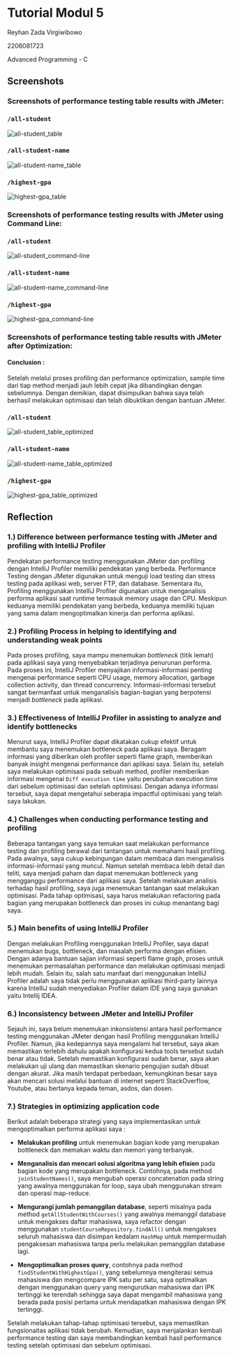 # Tutorial Modul 5

Reyhan Zada Virgiwibowo

2206081723

Advanced Programming - C

## Screenshots

### Screenshots of performance testing table results with JMeter:

### `/all-student`

<img src="src/static/all-student_table.jpg" alt="all-student_table" />

### `/all-student-name`

<img src="src/static/all-student-name_table.jpg" alt="all-student-name_table" />

### `/highest-gpa`

<img src="src/static/highest-gpa_table.jpg" alt="highest-gpa_table" />


### Screenshots of performance testing results with JMeter using Command Line:

### `/all-student`

<img src="src/static/all-student_command-line.jpg" alt="all-student_command-line" />

### `/all-student-name`

<img src="src/static/all-student-name_command-line.jpg" alt="all-student-name_command-line" />

### `/highest-gpa`

<img src="src/static/highest-gpa_command-line.jpg" alt="highest-gpa_command-line" />

### Screenshots of performance testing table results with JMeter after Optimization:

#### Conclusion : 

Setelah melalui proses profiling dan performance optimization, sample time dari tiap method menjadi jauh lebih cepat jika dibandingkan dengan sebelumnya. Dengan demikian, dapat disimpulkan bahwa saya telah berhasil melakukan optimisasi dan telah dibuktikan dengan bantuan JMeter.

### `/all-student`

<img src="src/static/all-student_table_optimized.jpg" alt="all-student_table_optimized" />

### `/all-student-name`

<img src="src/static/all-student-name_table_optimized.jpg" alt="all-student-name_table_optimized" />

### `/highest-gpa`

<img src="src/static/highest-gpa_table_optimized.jpg" alt="highest-gpa_table_optimized" />

## Reflection

### 1.) Difference between performance testing with JMeter and profiling with IntelliJ Profiler

Pendekatan performance testing menggunakan JMeter dan profiling dengan IntelliJ Profiler memiliki pendekatan yang berbeda. 
Performance Testing dengan JMeter digunakan untuk menguji load testing dan stress testing pada aplikasi web, server FTP, dan database. Sementara itu, Profiling 
menggunakan IntelliJ Profiler digunakan untuk menganalisis performa aplikasi saat runtime termasuk memory usage dan CPU. Meskipun keduanya memiliki pendekatan yang berbeda, 
keduanya memiliki tujuan yang sama dalam mengoptimalkan kinerja dan performa aplikasi.

### 2.) Profiling Process in helping to identifying and understanding weak points

Pada proses profiling, saya mampu menemukan _bottleneck_ (titik lemah) pada aplikasi saya yang menyebabkan terjadinya penurunan performa.
Pada proses ini, IntelliJ Profiler menyajikan informasi-informasi penting mengenai performance seperti CPU usage, memory allocation, garbage collection activity,
dan thread concurrency. Informasi-informasi tersebut sangat bermanfaat untuk menganalisis bagian-bagian yang berpotensi menjadi _bottleneck_ pada aplikasi.

### 3.) Effectiveness of IntelliJ Profiler in assisting to analyze and identify bottlenecks

Menurut saya, IntelliJ Profiler dapat dikatakan cukup efektif untuk membantu saya menemukan bottleneck pada aplikasi saya. Beragam informasi yang diberikan oleh profiler
seperti flame graph, memberikan banyak insight mengenai performance dari aplikasi saya. Selain itu, setelah saya melakukan optimisasi pada sebuah method, profiler
memberikan informasi mengenai `Diff execution time` yaitu perubahan execution time dari sebelum optimisasi dan setelah optimisasi. Dengan adanya informasi tersebut, saya dapat
mengetahui seberapa impactful optimisasi yang telah saya lakukan.

### 4.) Challenges when conducting performance testing and profiling

Beberapa tantangan yang saya temukan saat melakukan performance testing dan profiling berawal dari tantangan untuk memahami hasil profiling. Pada awalnya, saya cukup kebingungan dalam membaca dan menganalisis informasi-informasi
yang muncul. Namun setelah membaca lebih detail dan teliti, saya menjadi paham dan dapat menemukan bottleneck yang mengganggu performance dari aplikasi saya. Setelah melakukan analisis terhadap
hasil profiling, saya juga menemukan tantangan saat melakukan optimisasi. Pada tahap optimisasi, saya harus melakukan refactoring pada bagian yang merupakan bottleneck dan proses ini cukup menantang bagi saya.

### 5.) Main benefits of using IntelliJ Profiler

Dengan melakukan Profiling menggunakan IntelliJ Profiler, saya dapat menemukan bugs, bottleneck, dan masalah performa dengan efisien. Dengan adanya bantuan sajian informasi seperti flame graph, proses untuk menemukan 
permasalahan performance dan melakukan optimisasi menjadi lebih mudah. Selain itu, salah satu manfaat dari menggunakan IntelliJ Profiler adalah saya tidak perlu menggunakan aplikasi third-party lainnya karena IntelliJ 
sudah menyediakan Profiler dalam IDE yang saya gunakan yaitu Intellij IDEA.

### 6.) Inconsistency between JMeter and IntelliJ Profiler

Sejauh ini, saya belum menemukan inkonsistensi antara hasil performance testing menggunakan JMeter dengan hasil Profiling menggunakan IntelliJ Profiler. Namun, jika kedepannya saya mengalami hal tersebut, 
saya akan memastikan terlebih dahulu apakah konfigurasi kedua tools tersebut sudah benar atau tidak. Setelah memastikan konfigurasi sudah benar, saya akan melakukan uji ulang dan memastikan skenario pengujian
sudah dibuat dengan akurat. Jika masih terdapat perbedaan, kemungkinan besar saya akan mencari solusi melalui bantuan di internet seperti StackOverflow, Youtube, atau bertanya kepada teman, asdos, dan dosen.

### 7.) Strategies in optimizing application code

Berikut adalah beberapa strategi yang saya implementasikan untuk mengoptimalkan performa aplikasi saya :

- **Melakukan profiling** untuk menemukan bagian kode yang merupakan bottleneck dan memakan waktu dan memori yang terbanyak. 

- **Menganalisis dan mencari solusi algoritma yang lebih efisien** pada bagian kode yang merupakan bottleneck. Contohnya, pada method `joinStudentNames()`, 
saya mengubah operasi concatenation pada string yang awalnya menggunakan for loop, saya ubah menggunakan stream dan operasi map-reduce.

- **Mengurangi jumlah pemanggilan database**, seperti misalnya pada method `getAllStudentWithCourses()` yang awalnya memanggil database
untuk mengakses daftar mahasiswa, saya refactor dengan menggunakan `studentCourseRepository.findAll()` untuk mengakses seluruh mahasiswa dan disimpan kedalam `HashMap`
untuk mempermudah pengaksesan mahasiswa tanpa perlu melakukan pemanggilan database lagi.

- **Mengoptimalkan proses query**, contohnya pada method `findStudentWithHighestGpa()`, yang sebelumnya mengiterasi semua mahasiswa dan mengcompare IPK satu per satu, saya optimalkan dengan menggunakan query yang mengurutkan mahasiswa
dari IPK tertinggi ke terendah sehingga saya dapat mengambil mahasiswa yang berada pada posisi pertama untuk mendapatkan mahasiswa dengan IPK tertinggi.

Setelah melakukan tahap-tahap optimisasi tersebut, saya memastikan fungsionaitas aplikasi tidak berubah. Kemudian, saya menjalankan kembali performance testing dan saya membandingkan kembali
hasil performance testing setelah optimisasi dan sebelum optimisasi.
